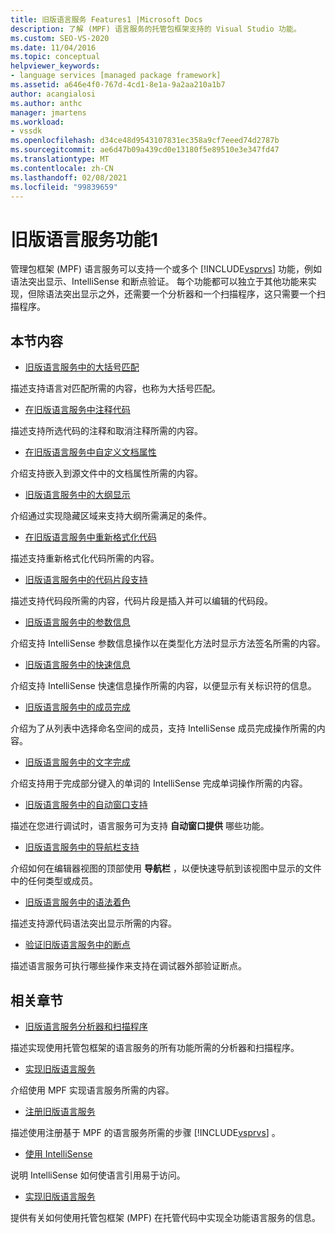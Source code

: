 ```yaml
---
title: 旧版语言服务 Features1 |Microsoft Docs
description: 了解 (MPF) 语言服务的托管包框架支持的 Visual Studio 功能。
ms.custom: SEO-VS-2020
ms.date: 11/04/2016
ms.topic: conceptual
helpviewer_keywords:
- language services [managed package framework]
ms.assetid: a646e4f0-767d-4cd1-8e1a-9a2aa210a1b7
author: acangialosi
ms.author: anthc
manager: jmartens
ms.workload:
- vssdk
ms.openlocfilehash: d34ce48d9543107831ec358a9cf7eeed74d2787b
ms.sourcegitcommit: ae6d47b09a439cd0e13180f5e89510e3e347fd47
ms.translationtype: MT
ms.contentlocale: zh-CN
ms.lasthandoff: 02/08/2021
ms.locfileid: "99839659"
---
```

# <a name="legacy-language-service-features-1"></a>旧版语言服务功能1
管理包框架 (MPF) 语言服务可以支持一个或多个 [!INCLUDE[vsprvs](../../code-quality/includes/vsprvs_md.md)] 功能，例如语法突出显示、IntelliSense 和断点验证。 每个功能都可以独立于其他功能来实现，但除语法突出显示之外，还需要一个分析器和一个扫描程序，这只需要一个扫描程序。

## <a name="in-this-section"></a>本节内容
- [旧版语言服务中的大括号匹配](../../extensibility/internals/brace-matching-in-a-legacy-language-service.md)

 描述支持语言对匹配所需的内容，也称为大括号匹配。

- [在旧版语言服务中注释代码](../../extensibility/internals/commenting-code-in-a-legacy-language-service.md)

 描述支持所选代码的注释和取消注释所需的内容。

- [在旧版语言服务中自定义文档属性](../../extensibility/internals/custom-document-properties-in-a-legacy-language-service.md)

 介绍支持嵌入到源文件中的文档属性所需的内容。

- [旧版语言服务中的大纲显示](../../extensibility/internals/outlining-in-a-legacy-language-service.md)

 介绍通过实现隐藏区域来支持大纲所需满足的条件。

- [在旧版语言服务中重新格式化代码](../../extensibility/internals/reformatting-code-in-a-legacy-language-service.md)

 描述支持重新格式化代码所需的内容。

- [旧版语言服务中的代码片段支持](../../extensibility/internals/support-for-code-snippets-in-a-legacy-language-service.md)

 描述支持代码段所需的内容，代码片段是插入并可以编辑的代码段。

- [旧版语言服务中的参数信息](../../extensibility/internals/parameter-info-in-a-legacy-language-service2.md)

 介绍支持 IntelliSense 参数信息操作以在类型化方法时显示方法签名所需的内容。

- [旧版语言服务中的快速信息](../../extensibility/internals/quick-info-in-a-legacy-language-service.md)

 介绍支持 IntelliSense 快速信息操作所需的内容，以便显示有关标识符的信息。

- [旧版语言服务中的成员完成](../../extensibility/internals/member-completion-in-a-legacy-language-service.md)

 介绍为了从列表中选择命名空间的成员，支持 IntelliSense 成员完成操作所需的内容。

- [旧版语言服务中的文字完成](../../extensibility/internals/word-completion-in-a-legacy-language-service.md)

 介绍支持用于完成部分键入的单词的 IntelliSense 完成单词操作所需的内容。

- [旧版语言服务中的自动窗口支持](../../extensibility/internals/support-for-the-autos-window-in-a-legacy-language-service.md)

 描述在您进行调试时，语言服务可为支持 **自动窗口提供** 哪些功能。

- [旧版语言服务中的导航栏支持](../../extensibility/internals/support-for-the-navigation-bar-in-a-legacy-language-service.md)

 介绍如何在编辑器视图的顶部使用 **导航栏** ，以便快速导航到该视图中显示的文件中的任何类型或成员。

- [旧版语言服务中的语法着色](../../extensibility/internals/syntax-colorizing-in-a-legacy-language-service.md)

 描述支持源代码语法突出显示所需的内容。

- [验证旧版语言服务中的断点](../../extensibility/internals/validating-breakpoints-in-a-legacy-language-service.md)

 描述语言服务可执行哪些操作来支持在调试器外部验证断点。

## <a name="related-sections"></a>相关章节
- [旧版语言服务分析器和扫描程序](../../extensibility/internals/legacy-language-service-parser-and-scanner.md)

 描述实现使用托管包框架的语言服务的所有功能所需的分析器和扫描程序。

- [实现旧版语言服务](../../extensibility/internals/implementing-a-legacy-language-service2.md)

 介绍使用 MPF 实现语言服务所需的内容。

- [注册旧版语言服务](../../extensibility/internals/registering-a-legacy-language-service1.md)

 描述使用注册基于 MPF 的语言服务所需的步骤 [!INCLUDE[vsprvs](../../code-quality/includes/vsprvs_md.md)] 。

- [使用 IntelliSense](../../ide/using-intellisense.md)

 说明 IntelliSense 如何使语言引用易于访问。

- [实现旧版语言服务](../../extensibility/internals/implementing-a-legacy-language-service1.md)

 提供有关如何使用托管包框架 (MPF) 在托管代码中实现全功能语言服务的信息。
